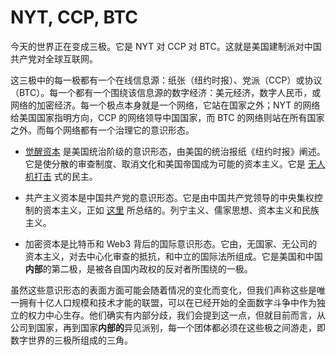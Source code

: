 # NYT, CCP, BTC

今天的世界正在变成三极。它是 NYT 对 CCP 对 BTC。这就是美国建制派对中国共产党对全球互联网。

这三极中的每一极都有一个在线信息源：纸张（纽约时报）、党派（CCP）或协议（BTC）。每一个都有一个围绕该信息源的数字经济：美元经济，数字人民币，或网络的加密经济。每一个极点本身就是一个网络，它站在国家之外；NYT 的网络给美国国家指明方向，CCP 的网络领导中国国家，而 BTC 的网络则站在所有国家之外。而每个网络都有一个治理它的意识形态。

- [觉醒资本](https://www.nytimes.com/2018/02/28/opinion/corporate-america-activism.html) 是美国统治阶级的意识形态，由美国的统治报纸《纽约时报》阐述。它是使分散的审查制度、取消文化和美国帝国成为可能的资本主义。它是 [无人机打击](https://twitter.com/SirajAHashmi/status/1534537420980596736) 式的民主。

- 共产主义资本是中国共产党的意识形态。它是由中国共产党领导的中央集权控制的资本主义，正如 [这里](https://twitter.com/balajis/status/1320016984826810368) 所总结的。列宁主义、儒家思想、资本主义和民族主义。

- 加密资本是比特币和 Web3 背后的国际意识形态。它由，无国家、无公司的资本主义，对去中心化审查的抵抗，和中立的国际法所组成。它是美国和中国**内部**的第二极，是被各自国内政权的反对者所围绕的一极。

虽然这些意识形态的表面方面可能会随着情况的变化而变化，但我们声称这些是唯一拥有十亿人口规模和技术才能的联盟，可以在已经开始的全面数字斗争中作为独立的权力中心生存。他们确实有内部分歧，我们会提到这一点，但就目前而言，从公司到国家，再到国家**内部的**异见派别，每一个团体都必须在这些极之间游走，即数字世界的三极所组成的三角。
